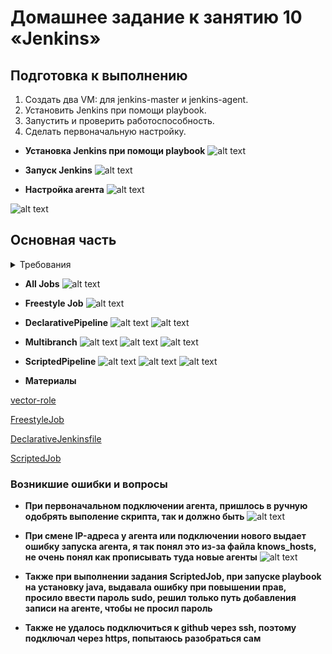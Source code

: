 # Домашнее задание к занятию 10 «Jenkins»

## Подготовка к выполнению

1. Создать два VM: для jenkins-master и jenkins-agent.
2. Установить Jenkins при помощи playbook.
3. Запустить и проверить работоспособность.
4. Сделать первоначальную настройку.

* **Установка Jenkins при помощи playbook**
![alt text](https://github.com/filipp761/Netology-sdb-homewoks/blob/main/mnt-homeworks/09-ci-04-jenkins/img/playbook.png)

* **Запуск Jenkins**
![alt text](https://github.com/filipp761/Netology-sdb-homewoks/blob/main/mnt-homeworks/09-ci-04-jenkins/img/Jenkins.png)

* **Настройка агента**
![alt text](https://github.com/filipp761/Netology-sdb-homewoks/blob/main/mnt-homeworks/09-ci-04-jenkins/img/Configure_agent.png)

![alt text](https://github.com/filipp761/Netology-sdb-homewoks/blob/main/mnt-homeworks/09-ci-04-jenkins/img/Nods.png)

## Основная часть

<details>
<summary>Требования</summary>

1. Сделать Freestyle Job, который будет запускать `molecule test` из любого вашего репозитория с ролью.
2. Сделать Declarative Pipeline Job, который будет запускать `molecule test` из любого вашего репозитория с ролью.
3. Перенести Declarative Pipeline в репозиторий в файл `Jenkinsfile`.
4. Создать Multibranch Pipeline на запуск `Jenkinsfile` из репозитория.
5. Создать Scripted Pipeline, наполнить его скриптом из [pipeline](./pipeline).
6. Внести необходимые изменения, чтобы Pipeline запускал `ansible-playbook` без флагов `--check --diff`, если не установлен параметр при запуске джобы (prod_run = True). По умолчанию параметр имеет значение False и запускает прогон с флагами `--check --diff`.
7. Проверить работоспособность, исправить ошибки, исправленный Pipeline вложить в репозиторий в файл `ScriptedJenkinsfile`.
8. Отправить ссылку на репозиторий с ролью и Declarative Pipeline и Scripted Pipeline.
</details>

* **All Jobs**
![alt text](https://github.com/filipp761/Netology-sdb-homewoks/blob/main/mnt-homeworks/09-ci-04-jenkins/img/AllJobs.png)

* **Freestyle Job**
![alt text](https://github.com/filipp761/Netology-sdb-homewoks/blob/main/mnt-homeworks/09-ci-04-jenkins/img/FreestyleJob.png)
* **DeclarativePipeline**
![alt text](https://github.com/filipp761/Netology-sdb-homewoks/blob/main/mnt-homeworks/09-ci-04-jenkins/img/DeclarativePipelineConfig.png)
![alt text](https://github.com/filipp761/Netology-sdb-homewoks/blob/main/mnt-homeworks/09-ci-04-jenkins/img/DeclarativePipeline_Stage_View.png)
* **Multibranch**
![alt text](https://github.com/filipp761/Netology-sdb-homewoks/blob/main/mnt-homeworks/09-ci-04-jenkins/img/MiltiBranch.png)
![alt text](https://github.com/filipp761/Netology-sdb-homewoks/blob/main/mnt-homeworks/09-ci-04-jenkins/img/MiltiBranch2.png)
![alt text](https://github.com/filipp761/Netology-sdb-homewoks/blob/main/mnt-homeworks/09-ci-04-jenkins/img/MiltiBranch3.png)
* **ScriptedPipeline**
![alt text](https://github.com/filipp761/Netology-sdb-homewoks/blob/main/mnt-homeworks/09-ci-04-jenkins/img/ScriptedJob.png)
![alt text](https://github.com/filipp761/Netology-sdb-homewoks/blob/main/mnt-homeworks/09-ci-04-jenkins/img/ScriptedJob2.png)
![alt text](https://github.com/filipp761/Netology-sdb-homewoks/blob/main/mnt-homeworks/09-ci-04-jenkins/img/ScriptedJob_Stage_View.png)

* **Материалы**

[vector-role](https://github.com/filipp761/vector-role-molecule.git)

[FreestyleJob](FreesyleJob)

[DeclarativeJenkinsfile](DeclarativeJenkinsfile)

[ScriptedJob](ScriptedJob)

### Возникшие ошибки и вопросы

* **При первоначальном подключении агента, пришлось в ручную одобрять выполение скрипта, так и должно быть**
![alt text](https://github.com/filipp761/Netology-sdb-homewoks/blob/main/mnt-homeworks/09-ci-04-jenkins/img/Error.png)

* **При смене IP-адреса у агента или подключении нового выдает ошибку запуска агента, я так понял это из-за файла knows_hosts, не очень понял как прописывать туда новые агенты**
![alt text](https://github.com/filipp761/Netology-sdb-homewoks/blob/main/mnt-homeworks/09-ci-04-jenkins/img/Error2.png)

* **Также при выполнении задания ScriptedJob, при запуске playbook на установку java, выдавала ошибку при повышении прав, просило ввести пароль sudo, решил только путь добавления записи на агенте, чтобы не просил пароль**

* **Также не удалось подключиться к github через ssh, поэтому подключал через https, попытаюсь разобраться сам**
